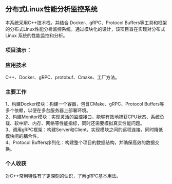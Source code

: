 
## 分布式Linux性能分析监控系统  
本系统采用C++技术栈，并结合 Docker、gRPC、Protocol Buffers等工具和框架的分布式Linux性能分析监控系统。通过模块化的设计，该项目旨在实现对分布式Linux 系统的性能监控和分析。
### 项目演示：
### 应用技术
 C++、Docker、gRPC、protobuf、Cmake、工厂方法。
### 主要工作
1、构建Docker模块：构建一个容器，包含CMake、gRPC、Protocol Buffers等多个依赖，以便在多台服务器上部署环境。  
2、构建Monitor模块：实现灵活的监控接口，能够有效地捕获CPU状态、系统负载、软中断、内存、网络等性能指标，同时还需要模拟真实性能问题。  
3、调用gRPC框架：构建Server和Client，实现模块之间的远程连接，同时降低模块间的耦合性。  
4、Protocol Buffers序列化：构建整个项目的数据结构，并确保高效的数据交换。  

### 个人收获
对C++常用特性有了更深刻的认识，了解gRPC基本用法。
